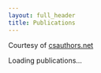 ```yaml
---
layout: full_header
title: Publications 
---
```


Courtesy of [csauthors.net](https://www.csauthors.net/brendan-david-john/)

<!-- This div is a placeholder which will contain the publications -->
<div id="pubszone">
  Loading publications...
</div>
<!-- Function which will handle the content received through JSONP -->
<script type='text/javascript'>
//<![CDATA[
    function mycallback(ad_content) {
    	document.getElementById('pubszone').innerHTML = ad_content.html;
    }
//]]>
</script>
<!-- Load of the remote JS which will call the callback function -->
<script src="https://www.csauthors.net/brendan-david-john/embed/bib.js?callback=mycallback"></script>